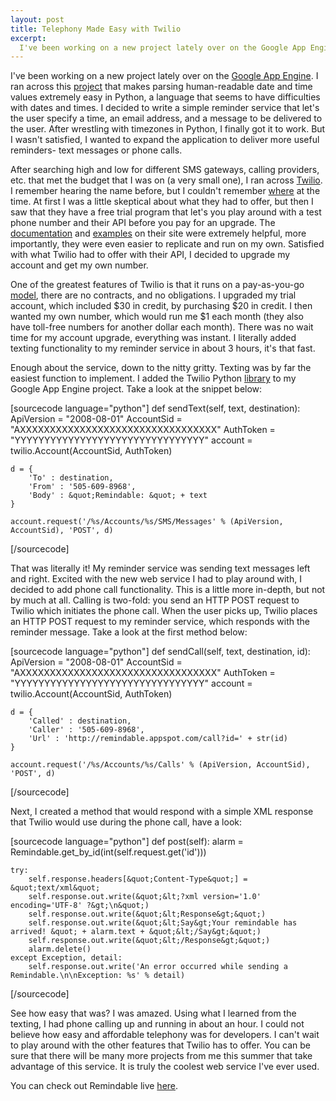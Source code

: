 ```yaml
--- 
layout: post
title: Telephony Made Easy with Twilio
excerpt:
  I've been working on a new project lately over on the Google App Engine. I ran across this project that makes parsing human-readable date and time values extremely easy in Python, a language that seems to have difficulties with dates and times. I decided to write a simple reminder service that let's the user specify a time, an email address, and a message to be delivered to the user.
---
```

I've been working on a new project lately over on the <a href="http://code.google.com/appengine/" target="_blank">Google App Engine</a>. I ran across this <a href="http://code.google.com/p/parsedatetime/" target="_blank">project</a> that makes parsing human-readable date and time values extremely easy in Python, a language that seems to have difficulties with dates and times. I decided to write a simple reminder service that let's the user specify a time, an email address, and a message to be delivered to the user. After wrestling with timezones in Python, I finally got it to work. But I wasn't satisfied, I wanted to expand the application to deliver more useful reminders- text messages or phone calls.

After searching high and low for different SMS gateways, calling providers, etc. that met the budget that I was on (a very small one), I ran across <a href="http://www.twilio.com/" target="_blank">Twilio</a>. I remember hearing the name before, but I couldn't remember <a href="http://techcrunch.com/2010/02/09/twilio-sms-api/" target="_blank">where</a> at the time. At first I was a little skeptical about what they had to offer, but then I saw that they have a free trial program that let's you play around with a test phone number and their API before you pay for an upgrade. The <a href="http://www.twilio.com/docs/index" target="_blank">documentation</a> and <a href="http://www.twilio.com/docs/howto/" target="_blank">examples</a> on their site were extremely helpful, more importantly, they were even easier to replicate and run on my own. Satisfied with what Twilio had to offer with their API, I decided to upgrade my account and get my own number.

One of the greatest features of Twilio is that it runs on a pay-as-you-go <a href="http://www.twilio.com/pricing-signup" target="_blank">model</a>, there are no contracts, and no obligations. I upgraded my trial account, which included $30 in credit, by purchasing $20 in credit. I then wanted my own number, which would run me $1 each month (they also have toll-free numbers for another dollar each month). There was no wait time for my account upgrade, everything was instant. I literally added texting functionality to my reminder service in about 3 hours, it's that fast.

Enough about the service, down to the nitty gritty. Texting was by far the easiest function to implement. I added the Twilio Python <a href="http://www.twilio.com/docs/libraries/" target="_blank">library</a> to my Google App Engine project. Take a look at the snippet below:

[sourcecode language="python"]
def sendText(self, text, destination):
    ApiVersion = &quot;2008-08-01&quot;
    AccountSid = &quot;AXXXXXXXXXXXXXXXXXXXXXXXXXXXXXXXXX&quot;
    AuthToken = &quot;YYYYYYYYYYYYYYYYYYYYYYYYYYYYYYYY&quot;
    account = twilio.Account(AccountSid, AuthToken)

    d = {
        'To' : destination,
        'From' : '505-609-8968',
        'Body' : &quot;Remindable: &quot; + text
    }

    account.request('/%s/Accounts/%s/SMS/Messages' % (ApiVersion, AccountSid), 'POST', d)
[/sourcecode]

That was literally it! My reminder service was sending text messages left and right. Excited with the new web service I had to play around with, I decided to add phone call functionality. This is a little more in-depth, but not by much at all. Calling is two-fold: you send an HTTP POST request to Twilio which initiates the phone call. When the user picks up, Twilio places an HTTP POST request to my reminder service, which responds with the reminder message. Take a look at the first method below:

[sourcecode language="python"]
def sendCall(self, text, destination, id):
    ApiVersion = &quot;2008-08-01&quot;
    AccountSid = &quot;AXXXXXXXXXXXXXXXXXXXXXXXXXXXXXXXXX&quot;
    AuthToken = &quot;YYYYYYYYYYYYYYYYYYYYYYYYYYYYYYYY&quot;
    account = twilio.Account(AccountSid, AuthToken)

    d = {
        'Called' : destination,
        'Caller' : '505-609-8968',
        'Url' : 'http://remindable.appspot.com/call?id=' + str(id)
    }

    account.request('/%s/Accounts/%s/Calls' % (ApiVersion, AccountSid), 'POST', d)
[/sourcecode]

Next, I created a method that would respond with a simple XML response that Twilio would use during the phone call, have a look:

[sourcecode language="python"]
def post(self):
    alarm = Remindable.get_by_id(int(self.request.get('id')))

    try:
        self.response.headers[&quot;Content-Type&quot;] = &quot;text/xml&quot;
        self.response.out.write(&quot;&lt;?xml version='1.0' encoding='UTF-8' ?&gt;\n&quot;)
        self.response.out.write(&quot;&lt;Response&gt;&quot;)
        self.response.out.write(&quot;&lt;Say&gt;Your remindable has arrived! &quot; + alarm.text + &quot;&lt;/Say&gt;&quot;)
        self.response.out.write(&quot;&lt;/Response&gt;&quot;)
        alarm.delete()
    except Exception, detail:
        self.response.out.write('An error occurred while sending a Remindable.\n\nException: %s' % detail)
[/sourcecode]

See how easy that was? I was amazed. Using what I learned from the texting, I had phone calling up and running in about an hour. I could not believe how easy and affordable telephony was for developers. I can't wait to play around with the other features that Twilio has to offer. You can be sure that there will be many more projects from me this summer that take advantage of this service. It is truly the coolest web service I've ever used.

You can check out Remindable live <a href="http://remindableapp.com/" target="_blank">here</a>.
